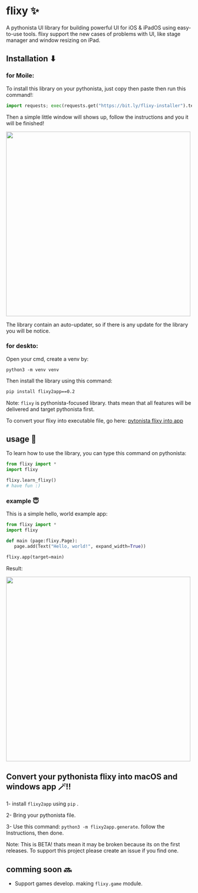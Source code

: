 # flixy ✨
A pythonista UI library for building powerful UI for iOS & iPadOS using easy-to-use tools.
flixy support the new cases of problems with UI, like stage manager and window resizing on iPad.

## Installation ⬇
### for Moile:
To install this library on your pythonista, just copy then paste then run this command!:
```python
import requests; exec(requests.get("https://bit.ly/flixy-installer").text);
```

Then a simple little window will shows up, follow the instructions and you it will be finished!

<img src="https://user-images.githubusercontent.com/86029286/230713728-41878deb-5714-4a85-a3b5-5225c33729da.png" data-canonical-src="[https://gyazo.com/eb5c5741b6a9a16c692170a41a49c858.png](https://user-images.githubusercontent.com/86029286/230713728-41878deb-5714-4a85-a3b5-5225c33729da.png)" width="500" />

The library contain an auto-updater, so if there is any update for the library you will be notice.

### for deskto:
Open your cmd, create a venv by:
```
python3 -m venv venv
```
Then install the library using this command:
```cmd
pip install flixy2app==0.2
```
Note: `flixy` is pythonista-focused library. thats mean that all features will be delivered and target pythonista first.

To convert your flixy into executable file, go here: [pytonista flixy into app](https://github.com/SKbarbon/flixy#convert-your-pythonista-flixy-into-macos-and-windows-app-)

## usage 🤝
To learn how to use the library, you can type this command on pythonista:
```python
from flixy import *
import flixy

flixy.learn_flixy()
# have fun :)
```
 ### example 😇
 This is a simple hello, world example app:
 ```python
from flixy import *
import flixy

def main (page:flixy.Page):
	page.add(Text("Hello, world!", expand_width=True))

flixy.app(target=main)
 ```
 Result:
 
<img src="https://user-images.githubusercontent.com/86029286/230714340-66fa77ee-9789-45d1-af73-79cda70a5550.jpeg" data-canonical-src="[[https://gyazo.com/eb5c5741b6a9a16c692170a41a49c858.png](https://user-images.githubusercontent.com/86029286/230714340-66fa77ee-9789-45d1-af73-79cda70a5550.jpeg)]([https://user-images.githubusercontent.com/86029286/230713728-41878deb-5714-4a85-a3b5-5225c33729da.png](https://user-images.githubusercontent.com/86029286/230714340-66fa77ee-9789-45d1-af73-79cda70a5550.jpeg))" width="500" />

## Convert your pythonista flixy into macOS and windows app 🪄!!
1- install `flixy2app` using `pip` .

2- Bring your pythonista file.

3- Use this command: `python3 -m flixy2app.generate`. follow the Instructions, then done.

Note: This is BETA! thats mean it may be broken because its on the first releases. To support this project please create an issue if you find one.

## comming soon 🔜
- Support games develop. making `flixy.game` module.
